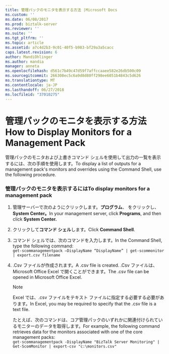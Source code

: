 ```yaml
---
title: 管理パックのモニタを表示する方法 |Microsoft Docs
ms.custom: ''
ms.date: 06/08/2017
ms.prod: biztalk-server
ms.reviewer: ''
ms.suite: ''
ms.tgt_pltfrm: ''
ms.topic: article
ms.assetid: a7c4d2b3-9c01-40f5-b983-bf29a3a5cacc
caps.latest.revision: 6
author: MandiOhlinger
ms.author: mandia
manager: anneta
ms.openlocfilehash: d561c7b49c47d59f7affccaaee582e26db500c09
ms.sourcegitcommit: 266308ec5c6a9d8d80ff298ee6051b4843c5d626
ms.translationtype: MT
ms.contentlocale: ja-JP
ms.lasthandoff: 06/27/2018
ms.locfileid: "37010275"
---
```

# <a name="how-to-display-monitors-for-a-management-pack"></a><span data-ttu-id="e769e-102">管理パックのモニタを表示する方法</span><span class="sxs-lookup"><span data-stu-id="e769e-102">How to Display Monitors for a Management Pack</span></span>
<span data-ttu-id="e769e-103">管理パックのモニタおよび上書きコマンド シェルを使用して出力の一覧を表示するには、次の手順を使用します。</span><span class="sxs-lookup"><span data-stu-id="e769e-103">To display a list of outputs for a management pack's monitors and overrides using the Command Shell, use the following procedure.</span></span>  
  
### <a name="to-display-monitors-for-a-management-pack"></a><span data-ttu-id="e769e-104">管理パックのモニタを表示するには</span><span class="sxs-lookup"><span data-stu-id="e769e-104">To display monitors for a management pack</span></span>  
  
1. <span data-ttu-id="e769e-105">管理サーバーで次のようにクリックします。**プログラム**、 をクリックし、 **System Center。**</span><span class="sxs-lookup"><span data-stu-id="e769e-105">In your management server, click **Programs**, and then click **System Center.**</span></span>  
  
2. <span data-ttu-id="e769e-106">クリックして**コマンド シェル**します。</span><span class="sxs-lookup"><span data-stu-id="e769e-106">Click **Command Shell**.</span></span>  
  
3. <span data-ttu-id="e769e-107">コマンド シェルでは、次のコマンドを入力します。</span><span class="sxs-lookup"><span data-stu-id="e769e-107">In the Command Shell, type the following command:</span></span>   
   `get-scommanagementpack –DisplayName “DisplayName” | get-scommonitor | export.csv filename`  
  
4. <span data-ttu-id="e769e-108">.Csv ファイルが作成されます。</span><span class="sxs-lookup"><span data-stu-id="e769e-108">A .csv file is created.</span></span> <span data-ttu-id="e769e-109">.Csv ファイルは、Microsoft Office Excel で開くことができます。</span><span class="sxs-lookup"><span data-stu-id="e769e-109">The .csv file can be opened in Microsoft Office Excel.</span></span>  
  
   > [!NOTE]  
   >  <span data-ttu-id="e769e-110">Excel では、.csv ファイルをテキスト ファイルに指定する必要する必要があります。</span><span class="sxs-lookup"><span data-stu-id="e769e-110">In Excel, you may be required to specify that the .csv file is a text file.</span></span>  
  
   <span data-ttu-id="e769e-111">たとえば、次のコマンドは、コア管理パックのいずれかに関連付けられているモニターのデータを取得します。</span><span class="sxs-lookup"><span data-stu-id="e769e-111">For example, the following command retrieves data for the monitors associated with one of the core management packs:</span></span>   
   `get-scommanagementpack -DisplayName "BizTalk Server Monitoring" | Get-ScomMonitor | export-csv "c:\monitors.csv"`